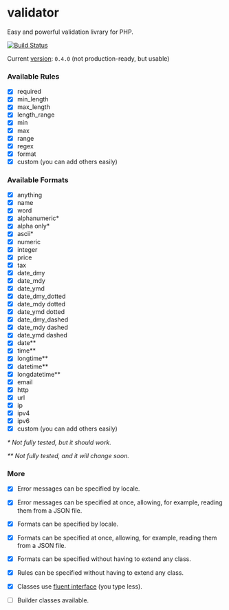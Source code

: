 # validator

Easy and powerful validation livrary for PHP.

[![Build Status](https://travis-ci.org/thiagodp/validator.svg?branch=master)](https://travis-ci.org/thiagodp/validator)

Current [version](http://semver.org/): `0.4.0` (not production-ready, but usable)

### Available Rules

- [x] required
- [x] min_length
- [x] max_length
- [x] length_range
- [x] min
- [x] max
- [x] range
- [x] regex
- [x] format
- [x] custom (you can add others easily)

### Available Formats

- [x] anything
- [x] name
- [x] word
- [x] alphanumeric*
- [x] alpha only*
- [x] ascii*
- [x] numeric
- [x] integer
- [x] price
- [x] tax
- [x] date_dmy
- [x] date_mdy
- [x] date_ymd
- [x] date_dmy_dotted
- [x] date_mdy dotted
- [x] date_ymd dotted
- [x] date_dmy_dashed
- [x] date_mdy dashed
- [x] date_ymd dashed
- [x] date**
- [x] time**
- [x] longtime**
- [x] datetime**
- [x] longdatetime**
- [x] email
- [x] http
- [x] url
- [x] ip
- [x] ipv4
- [x] ipv6
- [x] custom (you can add others easily)

_\* Not fully tested, but it should work._

_** Not fully tested, and it will change soon._

### More

- [x] Error messages can be specified by locale.
- [x] Error messages can be specified at once, allowing, for example, reading them from a JSON file.
- [x] Formats can be specified by locale.
- [x] Formats can be specified at once, allowing, for example, reading them from a JSON file.
- [x] Formats can be specified without having to extend any class.
- [x] Rules can be specified without having to extend any class.
- [x] Classes use [fluent interface](https://en.wikipedia.org/wiki/Fluent_interface) (you type less).
- [ ] Builder classes available.
 
